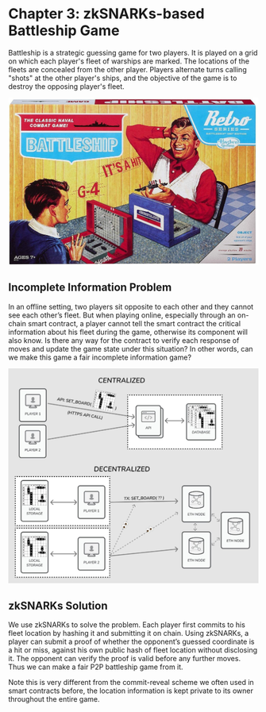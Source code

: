 # Chapter 3: zkSNARKs-based Battleship Game


Battleship is a strategic guessing game for two players. It is played on a grid on which each player's fleet of warships are marked. The locations of the fleets are concealed from the other player. Players alternate turns calling "shots" at the other player's ships, and the objective of the game is to destroy the opposing player's fleet.

<img src="https://github.com/sCrypt-Inc/image-hosting/blob/master/learn-scrypt-courses/course-02/02.jpeg?raw=true" width="600">


## Incomplete Information Problem

In an offline setting, two players sit opposite to each other and they cannot see each other’s fleet. But when playing online, especially through an on-chain smart contract, a player cannot tell the smart contract the critical information about his fleet during the game, otherwise its component will also know.  Is there any way for the contract to verify each response of moves and update the game state under this situation? In other words, can we make this game a fair incomplete information game?

<img src="https://github.com/sCrypt-Inc/image-hosting/blob/master/learn-scrypt-courses/course-02/10.jpeg?raw=true" width="600">


## zkSNARKs Solution

We use zkSNARKs to solve the problem. Each player first commits to his fleet location by hashing it and submitting it on chain. Using zkSNARKs, a player can submit a proof of whether the opponent’s guessed coordinate is a hit or miss, against his own public hash of fleet location without disclosing it. The opponent can verify the proof is valid before any further moves. Thus we can make a fair P2P battleship game from it.

Note this is very different from the commit-reveal scheme we often used in smart contracts before, the location information is kept private to its owner throughout the entire game.

